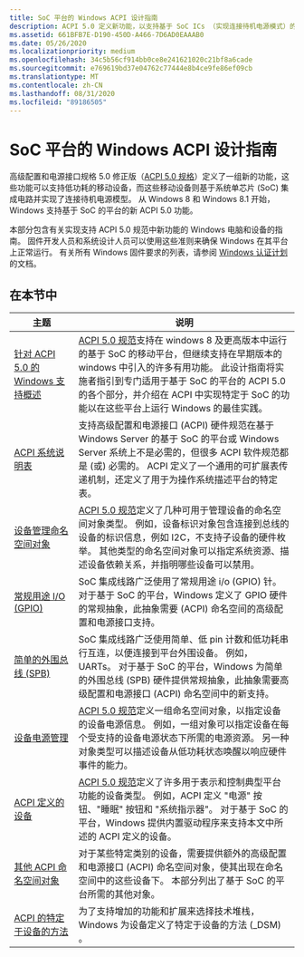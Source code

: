 ```yaml
---
title: SoC 平台的 Windows ACPI 设计指南
description: ACPI 5.0 定义新功能，以支持基于 SoC ICs （实现连接待机电源模式）的低功耗移动设备。
ms.assetid: 661BFB7E-D190-450D-A466-7D6AD0EAAAB0
ms.date: 05/26/2020
ms.localizationpriority: medium
ms.openlocfilehash: 34c5b56cf914bb0ce8e241621020c21bf8a6cade
ms.sourcegitcommit: e769619bd37e04762c77444e8b4ce9fe86ef09cb
ms.translationtype: MT
ms.contentlocale: zh-CN
ms.lasthandoff: 08/31/2020
ms.locfileid: "89186505"
---
```

# <a name="windows-acpi-design-guide-for-soc-platforms"></a>SoC 平台的 Windows ACPI 设计指南

高级配置和电源接口规格 5.0 修正版（[ACPI 5.0 规格](https://uefi.org/specifications)）定义了一组新的功能，这些功能可以支持低功耗的移动设备，而这些移动设备则基于系统单芯片 (SoC) 集成电路并实现了连接待机电源模型。 从 Windows 8 和 Windows 8.1 开始，Windows 支持基于 SoC 的平台的新 ACPI 5.0 功能。

本部分包含有关实现支持 ACPI 5.0 规范中新功能的 Windows 电脑和设备的指南。 固件开发人员和系统设计人员可以使用这些准则来确保 Windows 在其平台上正常运行。 有关所有 Windows 固件要求的列表，请参阅 [Windows 认证计划](/previous-versions/windows/hardware/hck/jj124227(v=vs.85))的文档。

## <a name="in-this-section"></a>在本节中

| 主题 | 说明 |
| --- | --- |
| [针对 ACPI 5.0 的 Windows 支持概述](overview-of-windows-support-for-acpi-5-0.md) | [ACPI 5.0 规范](https://uefi.org/specifications)支持在 windows 8 及更高版本中运行的基于 SoC 的移动平台，但继续支持在早期版本的 windows 中引入的许多有用功能。 此设计指南将实施者指引到专门适用于基于 SoC 的平台的 ACPI 5.0 的各个部分，并介绍在 ACPI 中实现特定于 SoC 的功能以在这些平台上运行 Windows 的最佳实践。 |
| [ACPI 系统说明表](acpi-system-description-tables.md) | 支持高级配置和电源接口 (ACPI) 硬件规范在基于 Windows Server 的基于 SoC 的平台或 Windows Server 系统上不是必需的，但很多 ACPI 软件规范都是 (或) 必需的。 ACPI 定义了一个通用的可扩展表传递机制，还定义了用于为操作系统描述平台的特定表。 |
| [设备管理命名空间对象](device-management-namespace-objects.md) | [ACPI 5.0 规范](https://uefi.org/specifications)定义了几种可用于管理设备的命名空间对象类型。 例如，设备标识对象包含连接到总线的设备的标识信息，例如 I2C，不支持子设备的硬件枚举。 其他类型的命名空间对象可以指定系统资源、描述设备依赖关系，并指明哪些设备可以禁用。 |
| [常规用途 I/O (GPIO)](general-purpose-i-o--gpio-.md) | SoC 集成线路广泛使用了常规用途 i/o (GPIO) 针。 对于基于 SoC 的平台，Windows 定义了 GPIO 硬件的常规抽象，此抽象需要 (ACPI) 命名空间的高级配置和电源接口支持。 |
| [简单的外围总线 (SPB) ](simple-peripheral-bus--spb-.md) | SoC 集成线路广泛使用简单、低 pin 计数和低功耗串行互连，以便连接到平台外围设备。 例如，UARTs。 对于基于 SoC 的平台，Windows 为简单的外围总线 (SPB) 硬件提供常规抽象，此抽象需要高级配置和电源接口 (ACPI) 命名空间中的新支持。 |
| [设备电源管理](device-power-management.md) | [ACPI 5.0 规范](https://uefi.org/specifications)定义一组命名空间对象，以指定设备的设备电源信息。 例如，一组对象可以指定设备在每个受支持的设备电源状态下所需的电源资源。 另一种对象类型可以描述设备从低功耗状态唤醒以响应硬件事件的能力。 |
| [ACPI 定义的设备](acpi-defined-devices.md) | [ACPI 5.0 规范](https://uefi.org/specifications)定义了许多用于表示和控制典型平台功能的设备类型。 例如，ACPI 定义 "电源" 按钮、"睡眠" 按钮和 "系统指示器"。 对于基于 SoC 的平台，Windows 提供内置驱动程序来支持本文中所述的 ACPI 定义的设备。 |
| [其他 ACPI 命名空间对象](other-acpi-namespace-objects.md) | 对于某些特定类别的设备，需要提供额外的高级配置和电源接口 (ACPI) 命名空间对象，使其出现在命名空间中的这些设备下。 本部分列出了基于 SoC 的平台所需的其他对象。 |
| [ACPI 的特定于设备的方法](acpi-device-specific-methods.md) | 为了支持增加的功能和扩展来选择技术堆栈，Windows 为设备定义了特定于设备的方法 (_DSM) 。 |
